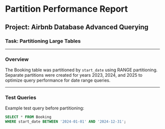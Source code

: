 # Partition Performance Report

## Project: Airbnb Database Advanced Querying  
### Task: Partitioning Large Tables  

---

### Overview

The Booking table was partitioned by `start_date` using RANGE partitioning. Separate partitions were created for years 2023, 2024, and 2025 to optimize query performance for date range queries.

---

### Test Queries

Example test query before partitioning:

```sql
SELECT * FROM Booking
WHERE start_date BETWEEN '2024-01-01' AND '2024-12-31';

